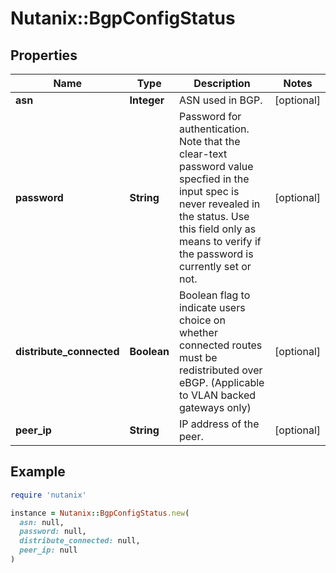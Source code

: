 # Nutanix::BgpConfigStatus

## Properties

| Name | Type | Description | Notes |
| ---- | ---- | ----------- | ----- |
| **asn** | **Integer** | ASN used in BGP. | [optional] |
| **password** | **String** | Password for authentication. Note that the clear-text password value specfied in the input spec is never revealed in the status. Use this field only as means to verify if the password is currently set or not.  | [optional] |
| **distribute_connected** | **Boolean** | Boolean flag to indicate users choice on whether connected routes must be redistributed over eBGP. (Applicable to VLAN backed gateways only)  | [optional] |
| **peer_ip** | **String** | IP address of the peer. | [optional] |

## Example

```ruby
require 'nutanix'

instance = Nutanix::BgpConfigStatus.new(
  asn: null,
  password: null,
  distribute_connected: null,
  peer_ip: null
)
```

